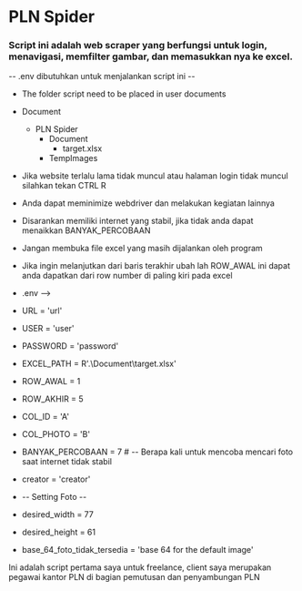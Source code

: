 
# PLN Spider
### Script ini adalah web scraper yang berfungsi untuk login, menavigasi, memfilter gambar, dan memasukkan nya ke excel.
 -- .env dibutuhkan untuk menjalankan script ini --

* The folder script need to be placed in user documents
- Document
    - PLN Spider
        - Document
            - target.xlsx
        - TempImages

- Jika website terlalu lama tidak muncul atau halaman login tidak muncul silahkan tekan CTRL R
- Anda dapat meminimize webdriver dan melakukan kegiatan lainnya
- Disarankan memiliki internet yang stabil, jika tidak anda dapat menaikkan BANYAK_PERCOBAAN
- Jangan membuka file excel yang masih dijalankan oleh program
- Jika ingin melanjutkan dari baris terakhir ubah lah ROW_AWAL ini dapat anda dapatkan dari row number di paling kiri pada excel

- .env -->
- URL = 'url'
- USER = 'user'
- PASSWORD = 'password'
- EXCEL_PATH = R'.\Document\target.xlsx'
- ROW_AWAL = 1
- ROW_AKHIR = 5
- COL_ID = 'A'
- COL_PHOTO = 'B'
- BANYAK_PERCOBAAN = 7 # -- Berapa kali untuk mencoba mencari foto saat internet tidak stabil
- creator = 'creator'
- -- Setting Foto --
- desired_width = 77
- desired_height = 61
- base_64_foto_tidak_tersedia = 'base 64 for the default image'

Ini adalah script pertama saya untuk freelance, client saya merupakan pegawai kantor PLN di bagian pemutusan dan penyambungan PLN